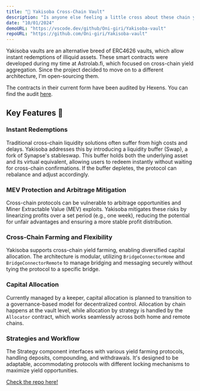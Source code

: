 ```yaml
---
title: "🍜 Yakisoba Cross-Chain Vault"
description: "Is anyone else feeling a little cross about these chain yields?"
date: "10/01/2024"
demoURL: "https://vscode.dev/github/Oni-giri/Yakisoba-vault"
repoURL: "https://github.com/Oni-giri/Yakisoba-vault"
---
```


Yakisoba vaults are an alternative breed of ERC4626 vaults, which allow instant redemptions of illiquid assets. These smart contracts were developed during my time at Astrolab.fi, which focused on cross-chain yield aggregation. Since the project decided to move on to a different architecture, I'm open-sourcing them. 

The contracts in their current form have been audited by Hexens. You can find the audit [here](https://hexens.io/audits#astrolab).
## Key Features 🍜
### Instant Redemptions
Traditional cross-chain liquidity solutions often suffer from high costs and delays. Yakisoba addresses this by introducing a liquidity buffer (Swap), a fork of Synapse's stableswap. This buffer holds both the underlying asset and its virtual equivalent, allowing users to redeem instantly without waiting for cross-chain confirmations. If the buffer depletes, the protocol can rebalance and adjust accordingly.

### MEV Protection and Arbitrage Mitigation
Cross-chain protocols can be vulnerable to arbitrage opportunities and Miner Extractable Value (MEV) exploits. Yakisoba mitigates these risks by linearizing profits over a set period (e.g., one week), reducing the potential for unfair advantages and ensuring a more stable profit distribution.

### Cross-Chain Farming and Flexibility
Yakisoba supports cross-chain yield farming, enabling diversified capital allocation. The architecture is modular, utilizing `BridgeConnectorHome` and `BridgeConnectorRemote` to manage bridging and messaging securely without tying the protocol to a specific bridge.

### Capital Allocation
Currently managed by a keeper, capital allocation is planned to transition to a governance-based model for decentralized control. Allocation by chain happens at the vault level, while allocation by strategy is handled by the `Allocator` contract, which works seamlessly across both home and remote chains.

### Strategies and Workflow
The Strategy component interfaces with various yield farming protocols, handling deposits, compounding, and withdrawals. It's designed to be adaptable, accommodating protocols with different locking mechanisms to maximize yield opportunities.

[Check the repo here!](https://github.com/Oni-giri/Yakisoba-vault)